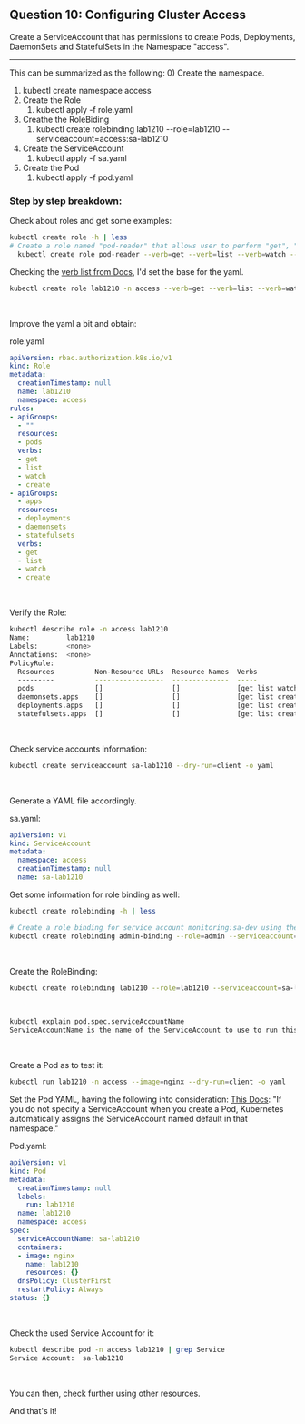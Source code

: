## Question 10: Configuring Cluster Access
Create a ServiceAccount that has permissions to create Pods, Deployments, DaemonSets and StatefulSets in the Namespace "access".

-----------------------------------------------------------------------------

This can be summarized as the following:
0) Create the namespace.
   1) kubectl create namespace access
1) Create the Role
   1) kubectl apply -f role.yaml
2) Creathe the RoleBiding
   1) kubectl create rolebinding lab1210 --role=lab1210 --serviceaccount=access:sa-lab1210
3) Create the ServiceAccount
   1) kubectl apply -f sa.yaml
4) Create the Pod
   1) kubectl apply -f pod.yaml

### Step by step breakdown:


Check about roles and get some examples:
```bash
kubectl create role -h | less
# Create a role named "pod-reader" that allows user to perform "get", "watch" and "list" on pods
  kubectl create role pod-reader --verb=get --verb=list --verb=watch --resource=pods
```

Checking the [verb list from Docs](https://kubernetes.io/docs/reference/access-authn-authz/authorization/), I'd set the base for the yaml.
```bash
kubectl create role lab1210 -n access --verb=get --verb=list --verb=watch --resource=pods,deployments,daemonsets,statefulsets --dry-run=client -o yaml
```

&nbsp;

Improve the yaml a bit and obtain:


role.yaml
```YAML
apiVersion: rbac.authorization.k8s.io/v1
kind: Role
metadata:
  creationTimestamp: null
  name: lab1210
  namespace: access
rules:
- apiGroups:
  - ""
  resources:
  - pods
  verbs:
  - get
  - list
  - watch
  - create
- apiGroups:
  - apps
  resources:
  - deployments
  - daemonsets
  - statefulsets
  verbs:
  - get
  - list
  - watch
  - create
```

&nbsp;

Verify the Role:
```bash
kubectl describe role -n access lab1210
Name:         lab1210
Labels:       <none>
Annotations:  <none>
PolicyRule:
  Resources          Non-Resource URLs  Resource Names  Verbs
  ---------          -----------------  --------------  -----
  pods               []                 []              [get list watch create]
  daemonsets.apps    []                 []              [get list create watch]
  deployments.apps   []                 []              [get list create watch]
  statefulsets.apps  []                 []              [get list create watch]
```

&nbsp;

Check service accounts information:
```bash
kubectl create serviceaccount sa-lab1210 --dry-run=client -o yaml
```

&nbsp;

Generate a YAML file accordingly.

sa.yaml:
```YAML
apiVersion: v1
kind: ServiceAccount
metadata:
  namespace: access
  creationTimestamp: null
  name: sa-lab1210
```


Get some information for role binding as well:
```bash
kubectl create rolebinding -h | less

# Create a role binding for service account monitoring:sa-dev using the admin role
kubectl create rolebinding admin-binding --role=admin --serviceaccount=monitoring:sa-dev
```

&nbsp;

Create the RoleBinding:
```bash
kubectl create rolebinding lab1210 --role=lab1210 --serviceaccount=sa-lab1210
```

&nbsp;

```bash
kubectl explain pod.spec.serviceAccountName
ServiceAccountName is the name of the ServiceAccount to use to run this pod.
```

&nbsp;

Create a Pod as to test it:
```bash
kubectl run lab1210 -n access --image=nginx --dry-run=client -o yaml
```

Set the Pod YAML, having the following into consideration:
[This Docs](https://kubernetes.io/docs/tasks/configure-pod-container/configure-service-account/):
"If you do not specify a ServiceAccount when you create a Pod, Kubernetes automatically assigns the ServiceAccount named default in that namespace."

Pod.yaml:
```YAML
apiVersion: v1
kind: Pod
metadata:
  creationTimestamp: null
  labels:
    run: lab1210
  name: lab1210
  namespace: access
spec:
  serviceAccountName: sa-lab1210
  containers:
  - image: nginx
    name: lab1210
    resources: {}
  dnsPolicy: ClusterFirst
  restartPolicy: Always
status: {}
```

&nbsp;


Check the used Service Account for it:
```bash
kubectl describe pod -n access lab1210 | grep Service
Service Account:  sa-lab1210
```

&nbsp;

You can then, check further using other resources.

And that's it!
